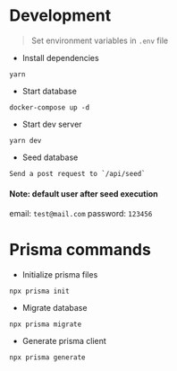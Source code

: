 # Development

> Set environment variables in `.env` file

* Install dependencies
```
yarn
```

* Start database
```
docker-compose up -d
``` 

* Start dev server
```
yarn dev
```

* Seed database
```
Send a post request to `/api/seed`
```

#### Note: default user after seed execution
email: `test@mail.com`
password: `123456`


# Prisma commands
* Initialize prisma files
```
npx prisma init
```

* Migrate database
```
npx prisma migrate
```

* Generate prisma client
```
npx prisma generate
```
